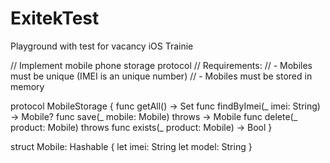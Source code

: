 # ExitekTest
Playground with test for vacancy iOS Trainie

// Implement mobile phone storage protocol
// Requirements:
// - Mobiles must be unique (IMEI is an unique number)
// - Mobiles must be stored in memory

protocol MobileStorage {
    func getAll() -> Set<Mobile>
    func findByImei(_ imei: String) -> Mobile?
    func save(_ mobile: Mobile) throws -> Mobile
    func delete(_ product: Mobile) throws
    func exists(_ product: Mobile) -> Bool
}

struct Mobile: Hashable {
    let imei: String
    let model: String
}
